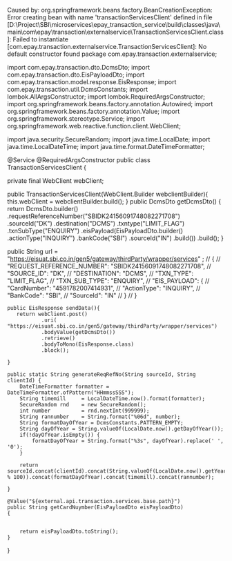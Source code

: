 Caused by: org.springframework.beans.factory.BeanCreationException: Error creating bean with name 'transactionServicesClient' defined in file [D:\Project\SBI\microservices\epay_transaction_service\build\classes\java\main\com\epay\transaction\externalservice\TransactionServicesClient.class]: Failed to instantiate [com.epay.transaction.externalservice.TransactionServicesClient]: No default constructor found
package com.epay.transaction.externalservice;

import com.epay.transaction.dto.DcmsDto;
import com.epay.transaction.dto.EisPayloadDto;
import com.epay.transaction.model.response.EisResponse;
import com.epay.transaction.util.DcmsConstants;
import lombok.AllArgsConstructor;
import lombok.RequiredArgsConstructor;
import org.springframework.beans.factory.annotation.Autowired;
import org.springframework.beans.factory.annotation.Value;
import org.springframework.stereotype.Service;
import org.springframework.web.reactive.function.client.WebClient;

import java.security.SecureRandom;
import java.time.LocalDate;
import java.time.LocalDateTime;
import java.time.format.DateTimeFormatter;

@Service
@RequiredArgsConstructor
public class TransactionServicesClient  {

private final WebClient webClient;

   public TransactionServicesClient(WebClient.Builder webclientBuilder){
       this.webClient = webclientBuilder.build();
   }
    public DcmsDto getDcmsDto() {
       return DcmsDto.builder()
               .requestReferenceNumber("SBIDK24156091748082271708")
               .sourceId("DK")
               .destination("DCMS")
               .txntype("LIMIT_FLAG")
               .txnSubType("ENQUIRY")
               .eisPayload(EisPayloadDto.builder()
                       .actionType("INQUIRY")
                       .bankCode("SBI")
                       .sourceId("IN")
                       .build())
               .build();
    }

   public String url = "https://eisuat.sbi.co.in/gen5/gateway/thirdParty/wrapper/services" ;
//    {
//        "REQUEST_REFERENCE_NUMBER": "SBIDK24156091748082271708",
//            "SOURCE_ID": "DK",
//            "DESTINATION": "DCMS",
//            "TXN_TYPE": "LIMIT_FLAG",
//            "TXN_SUB_TYPE": "ENQUIRY",
//            "EIS_PAYLOAD": {
//        "CardNumber": "4591782007414931",
//                "ActionType": "INQUIRY",
//                "BankCode": "SBI",
//                "SourceId": "IN"
//    }
//    }

    public EisResponse sendData(){
       return webClient.post()
               .uri( "https://eisuat.sbi.co.in/gen5/gateway/thirdParty/wrapper/services")
               .bodyValue(getDcmsDto())
               .retrieve()
               .bodyToMono(EisResponse.class)
               .block();

    }

    public static String generateReqRefNo(String sourceId, String clientId) {
        DateTimeFormatter formatter = DateTimeFormatter.ofPattern("HHmmssSSS");
        String timemill 	= LocalDateTime.now().format(formatter);
        SecureRandom rnd 	= new SecureRandom();
        int number 			= rnd.nextInt(999999);
        String rannumber 	= String.format("%06d", number);
        String formatDayOfYear = DcmsConstants.PATTERN_EMPTY;
        String dayOfYear = String.valueOf(LocalDate.now().getDayOfYear());
        if(!dayOfYear.isEmpty()) {
            formatDayOfYear = String.format("%3s", dayOfYear).replace(' ', '0');
        }

        return sourceId.concat(clientId).concat(String.valueOf(LocalDate.now().getYear() % 100)).concat(formatDayOfYear).concat(timemill).concat(rannumber);

    }

    @Value("${external.api.transaction.services.base.path}")
    public String getCardNuymber(EisPayloadDto eisPayloadDto)
    {


        return eisPayloadDto.toString();
    }
}
